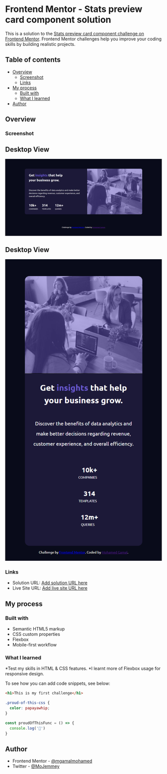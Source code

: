 # Frontend Mentor - Stats preview card component solution

This is a solution to the [Stats preview card component challenge on Frontend Mentor](https://www.frontendmentor.io/challenges/stats-preview-card-component-8JqbgoU62). Frontend Mentor challenges help you improve your coding skills by building realistic projects. 

## Table of contents

- [Overview](#overview)
  - [Screenshot](#screenshot)
  - [Links](#links)
- [My process](#my-process)
  - [Built with](#built-with)
  - [What I learned](#what-i-learned)
- [Author](#author)

## Overview

### Screenshot

## Desktop View

![](images/Capture-Frontend-Mentor-Stats-preview-card-component.png)

## Desktop View

![](images/Capture-Frontend-Mentor-Stats-preview-card-component-Mobile.png)


### Links

- Solution URL: [Add solution URL here](https://github.com/mgamalmohamed/frontend-mentor-projects/tree/main/stats-preview-card-solution)
- Live Site URL: [Add live site URL here](https://affectionate-bell-b1ca03.netlify.app)

## My process

### Built with

- Semantic HTML5 markup
- CSS custom properties
- Flexbox
- Mobile-first workflow

### What I learned

*Test my skills in HTML & CSS features.
*I learnt more of Flexbox usage for responsive design.

To see how you can add code snippets, see below:

```html
<h1>This is my first challenge</h1>
```
```css
.proud-of-this-css {
  color: papayawhip;
}
```
```js
const proudOfThisFunc = () => {
  console.log('🎉')
}
```

## Author

- Frontend Mentor - [@mgamalmohamed](https://www.frontendmentor.io/profile/mgamalmohamed)
- Twitter - [@MoJemmey](https://twitter.com/MoJemmey)
